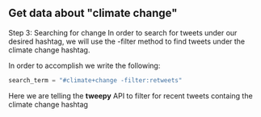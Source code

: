 <!--title={The -filter method}-->

## Get data about "climate change"

Step 3: Searching for change
In order to search for tweets under our desired hashtag, we will use the -filter method to find tweets under the climate change hashtag.

In order to accomplish we write the following:

``` python
search_term = "#climate+change -filter:retweets"
```

Here we are telling the **tweepy** API to filter for recent tweets containg the climate change hashtag